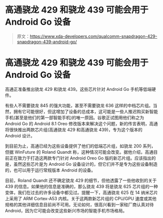 # 高通骁龙 429 和骁龙 439 可能会用于 Android Go 设备

> 原文：<https://www.xda-developers.com/qualcomm-snapdragon-429-snapdragon-439-android-go/>

# 高通骁龙 429 和骁龙 439 可能会用于 Android Go 设备

高通正准备推出骁龙 429 和骁龙 439。这些芯片针对 Android Go 手机等低端硬件。

有些人不需要骁龙 845 的强大功能，甚至不需要骁龙 636 这样的中档芯片组。当然，拥有它可能很好，但这增加了设备的总成本，这可能是一些人推迟购买新智能手机(甚至是他们的第一部智能手机)的唯一原因。谷歌正试图用他们称之为 Android Go 的 Android 8.1 Oreo 修改版本来解决这个问题，新的传言表明，高通将很快推出两款芯片组(高通骁龙 429 和高通骁龙 439)，专为这个版本的 Android 设计。

到目前为止，高通已经为这些设备提供了他们的低端芯片组，如骁龙 200 系列，但据 WinFuture 的 Roland Quandt 称，这种情况可能会改变。据他介绍，高通目前正在致力于打造这两款专门针对 Android Oreo Go 版的新芯片组。应该指出的是，虽然这些芯片是为 Android Go 设备设计的，但它们并不是专为这些设备制造的，也可以用于运行常规版本 Android 的设备。

目前，Roland Quandt 还不确定骁龙 429 的细节，但他透露了一些他收到的关于 439 的信息。如果他的信息是准确的，那么骁龙 439 将是骁龙 625 芯片组的一种变体，我们在过去的许多设备中都见过。提醒一下，高通骁龙 625 在 14 纳米芯片上采用了 ARM Cortex-A53 内核。关于这两款新芯片组的 CPU/GPU 速度或其他规格的其他详细信息目前尚不可用。无论如何，很高兴看到一家硅厂商认真对待 Android，因为它可能会改变这些新兴市场的智能手机市场格局。